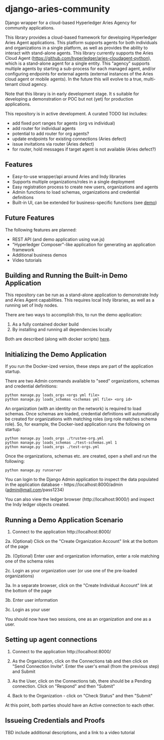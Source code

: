 # django-aries-community

Django wrapper for a cloud-based Hyperledger Aries Agency for community applications.

This library provides a cloud-based framework for developing Hyperledger Aries Agent applications.  This platform supports agents for both individuals and organizations in a single platform, as well as provides the ability to interact with stand-alone agents.  This library currently supports the Aries Cloud Agent (https://github.com/hyperledger/aries-cloudagent-python), which is a
stand-alone agent for a single entity.  This "agency" supports multiple agents by starting a sub-process for each managed agent, 
and/or configuring endpoints for external agents (external instances of the Aries cloud agent or mobile agents).  In the future
this will evolve to a true, multi-tenant cloud agency.

Note that this library is in early development stage.  It s suitable for developing a demonstration or POC but not (yet) for production applications.


This repository is in active development.  A curated TODO list includes:

- add fixed port ranges for agents (org vs individual)
- add router for individual agents
- potential to add router for org agents?
- update endpoints for existing connections (Aries defect)
- issue invitations via router (Aries defect)
- for router, hold messages if target agent is not available (Aries defect?)


## Features

- Easy-to-use wrapper/api around Aries and Indy libraries
- Supports multiple organizations/roles in a single deployment
- Easy registration process to create new users, organizations and agents
- Admin functions to load schemas, organizations and credential definitions
- Built-in UI, can be extended for business-specific functions (see [demo](https://github.com/AnonSolutions/aries-community-demo))


## Future Features

The following features are planned:

- REST API (and demo application using vue.js)
- "Hyperledger Composer"-like application for generating an application framework
- Additional business demos
- Video tutorials


## Building and Running the Built-in Demo Application

This repository can be run as a stand-alone application to demonstrate Indy and Aries Agent capabilities.  This requires local Indy libraries, as well as a running set of Indy nodes.

There are two ways to accomplish this, to run the demo application:

1. As a fully contained docker build
2. By installing and running all dependencies locally

Both are described (along with docker scripts) [here](./docker).


## Initializing the Demo Application

If you run the Docker-ized version, these steps are part of the application startup.

There are two Admin commands available to "seed" organizations, schemas and credential definitions:

```
python manage.py loads_orgs <orgs yml file>
python manage.py loads_schemas <schemas yml file> <org id>
```

An organization (with an identity on the network) is required to load schemas.  Once schemas are loaded, credential definitions will automatically be created for organizations with matching roles (org role matches schema role).  So, for example, the Docker-ised application runs the following on startup:

```
python manage.py loads_orgs ./trustee-org.yml
python manage.py loads_schemas ./test-schemas.yml 1
python manage.py loads_orgs ./test-orgs.yml
```

Once the organizations, schemas etc. are created, open a shell and run the following:

```
python manage.py runserver
```

You can login to the Django Admin application to inspect the data populated in the application database - https://localhost:8000/admin (admin@mail.com/pass1234)

You can also view the ledger browser (http://localhost:9000/) and inspect the Indy ledger objects created.


## Running a Demo Application Scenario

1. Connect to the application http://localhost:8000/

2a. (Optional) Click on the "Create Organization Account" link at the bottom of the page

2b. (Optional) Enter user and organization information, enter a role matching one of the schema roles

2c. Login as your organization user (or use one of the pre-loaded organizations)

3a. In a separate browser, click on the "Create Individual Account" link at the bottom of the page

3b. Enter user information

3c. Login as your user

You should now have two sessions, one as an organization and one as a user.


## Setting up agent connections

1. Connect to the application http://localhost:8000/

2. As the Organization, click on the Connections tab and then click on "Send Connection Invite".  Enter the user's email (from the previous step) and Submit

3. As the User, click on the Connections tab, there should be a Pending connection. Click on "Respond" and then "Submit"

4. Back to the Organization - click on "Check Status" and then "Submit"

At this point, both parties should have an Active connection to each other.


## Issueing Credentials and Proofs

TBD include additional descriptions, and a link to a video tutorial

